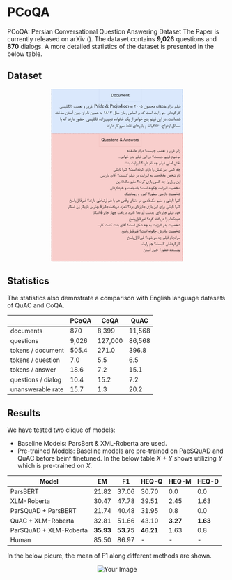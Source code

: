 # PCoQA
PCoQA: Persian Conversational Question Answering Dataset
The Paper is currently released on arXiv (). 
The dataset contains **9,026** questions and **870** dialogs. A more detailed statistics of the dataset is presented in the below table. 


## Dataset
<p align="center">
<img src="./Images/pcoqa_sample_b.png" alt="Your Image" width="400" style="max-width:60%;" />
</p>



## Statistics
The statistics also demnstrate a comparison with English language datasets of QuAC and CoQA.

|                  | PCoQA | CoQA   | QuAC   |
|------------------|-------|--------|--------|
| documents        | 870   | 8,399  | 11,568 |
| questions        | 9,026 | 127,000| 86,568 |
| tokens / document| 505.4 | 271.0  | 396.8  |
| tokens / question| 7.0   | 5.5    | 6.5    |
| tokens / answer  | 18.6  | 7.2    | 15.1   |
| questions / dialog| 10.4 | 15.2   | 7.2    |
| unanswerable rate| 15.7  | 1.3    | 20.2   |


## Results
We have tested two clique of models:
- Baseline Models: ParsBert & XML-Roberta are used.
- Pre-trained Models: Baseline models are pre-trained on PaeSQuAD and QuAC before beinf finetuned. In the below table *X + Y* shows utilizing *Y* which is pre-trained on *X*.

| Model                  | EM    | F1    | HEQ-Q | HEQ-M | HEQ-D |
|------------------------|-------|-------|-------|-------|-------|
| ParsBERT               | 21.82 | 37.06 | 30.70 | 0.0   | 0.0   |
| XLM-Roberta            | 30.47 | 47.78 | 39.51 | 2.45  | 1.63  |
| ParSQuAD + ParsBERT    | 21.74 | 40.48 | 31.95 | 0.8   | 0.0   |
| QuAC + XLM-Roberta     | 32.81 | 51.66 | 43.10 | **3.27** | **1.63** |
| ParSQuAD + XLM-Roberta | **35.93** | **53.75** | **46.21** | 1.63  | 0.8   |
| Human                  | 85.50 | 86.97 | -     | -     | -     |

In the below picure, the mean of F1 along different methods are shown.

<p align="center">
<img src="./Images/daved.pg" alt="Your Image" width="400" style="max-width:60%;" />
</p>

